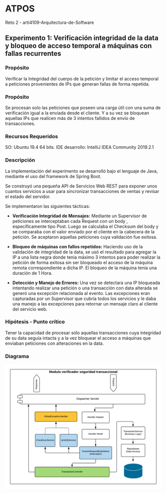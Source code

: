 ATPOS
================
Reto 2 - arti4109-Arquitectura-de-Software



                          
## Experimento 1: Verificación integridad de la data y bloqueo de acceso temporal a máquinas con fallas recurrentes                          
###  Propósito
Verificar la Integridad del cuerpo de la petición y limitar el acceso temporal a peticiones provenientes de IPs que generan fallas de forma repetida. 

###  Propósito
Se procesan solo las peticiones que poseen una carga útil con una suma de verificación igual a la enviada desde el cliente. Y a su vez se bloquean aquellas IPs que realicen más de 3 intentos fallidos de envío de transacciones.

###  Recursos Requeridos
SO:  Ubuntu 19.4 64 bits. IDE desarrollo: IntelliJ IDEA Community 2019.2.1

### Descripción
La implementación del experimento se desarrolló bajo el lenguaje de Java, mediante el uso del framework de Spring Boot.

Se construyó una pequeña API de Servicios Web REST para exponer unos cuantos servicios a usar para sincronizar transacciones de ventas y revisar el estado del servidor.

Se implementaron las siguientes tácticas: 

* **Verificación Integridad de Mensajes:** Mediante un Supervisor de peticiones se interceptaban cada Request con un body , específicamente tipo Post. Luego se calculaba el Checksum del body y se comparaba con el valor enviado por el cliente en la cabecera de la petición. Se aceptaron aquellas peticiones cuya validación fue exitosa.

* **Bloqueo de máquinas con fallos repetidos:** Haciendo uso de la validación de integridad de la data, se usó el resultado para agregar la IP a una lista negra donde tenia máximo 3 intentos para poder realizar la petición de forma exitosa sin ser bloqueado el acceso de la máquina remota correspondiente a dicha IP. El bloqueo de la máquina tenía una duración de 1 Hora.

*  **Detección y Manejo de Errores:** Una vez se detectara una IP bloqueada intentando realizar una petición o una transacción con data alterada se generó una excepción relacionada al evento. Las excepciones eran capturadas por un Supervisor que cubría todos los servicios y le daba una manejo a las excepciones para retornar un mensaje claro al cliente del servicio web.

### Hipótesis - Punto crítico
Tener la capacidad de procesar sólo aquellas transacciones cuya integridad de su data seguía intacta y a la vez bloquear el acceso a máquinas que enviaban peticiones con alteraciones en la data.

### Diagrama

![alt text](https://github.com/arti4109-arquitectura-de-software/g3-reto2-2019-02-mati-g3/blob/master/Diagrama%20Modulo%20Seguridad%20Transacciones.png)



